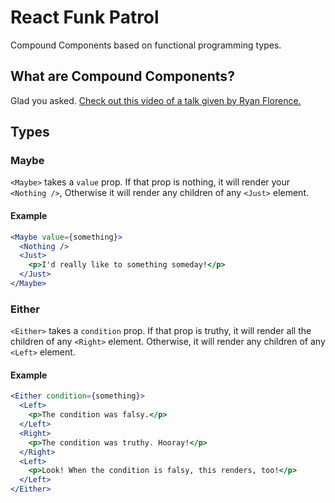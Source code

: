 # React Funk Patrol

Compound Components based on functional programming types.

## What are Compound Components?

Glad you asked. [Check out this video of a talk given by Ryan Florence.](https://www.youtube.com/watch?v=hEGg-3pIHlE)

## Types

### Maybe

`<Maybe>` takes a `value` prop. If that prop is nothing, it will render your `<Nothing />`, Otherwise it will render any children of any `<Just>` element.

#### Example

```jsx
<Maybe value={something}>
  <Nothing />
  <Just>
    <p>I'd really like to something someday!</p>
  </Just>
</Maybe>
```

### Either

`<Either>` takes a `condition` prop. If that prop is truthy, it will render all the children of any `<Right>` element. Otherwise, it will render any children of any `<Left>` element.

#### Example

```jsx
<Either condition={something}>
  <Left>
    <p>The condition was falsy.</p>
  </Left>
  <Right>
    <p>The condition was truthy. Hooray!</p>
  </Right>
  <Left>
    <p>Look! When the condition is falsy, this renders, too!</p>
  </Left>
</Either>
```
